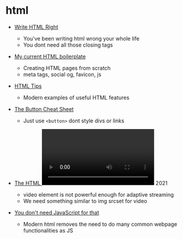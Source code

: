 # html

* [Write HTML Right](http://lofi.limo/blog/write-html-right)
    * You've been writing html wrong your whole life
    * You dont need all those closing tags

* [My current HTML boilerplate](https://www.matuzo.at/blog/html-boilerplate/)
    * Creating HTML pages from scratch
    * meta tags, social og, favicon, js
* [HTML Tips](https://markodenic.com/html-tips/)
    * Modern examples of useful HTML features
* [The Button Cheat Sheet](https://www.buttoncheatsheet.com/)
    * Just use `<button>` dont style divs or links


* [The HTML <video> element needs to go back on the drawing board](https://www.ctrl.blog/entry/html-responsive-video.html) 2021
    * video element is not powerful enough for adaptive streaming
    * We need something similar to img srcset for video

* [You don't need JavaScript for that](https://www.htmhell.dev/adventcalendar/2023/2/)
    * Modern html removes the need to do many common webpage functionalities as JS
